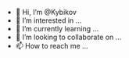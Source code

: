 - 👋 Hi, I’m @Kybikov
- 👀 I’m interested in ...
- 🌱 I’m currently learning ...
- 💞️ I’m looking to collaborate on ...
- 📫 How to reach me ...

<!---
Kybikov/Kybikov is a ✨ special ✨ repository because its `README.md` (this file) appears on your GitHub profile.
You can click the Preview link to take a look at your changes.
--->
